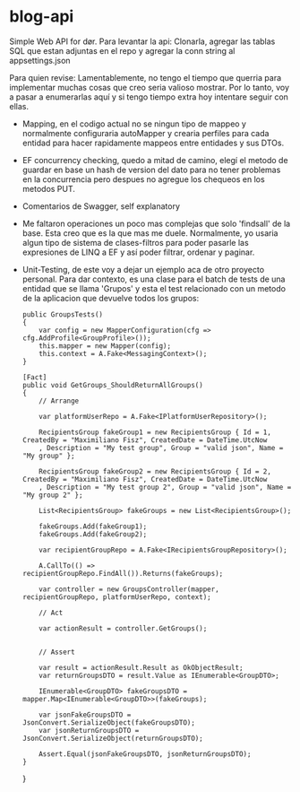 # blog-api
Simple Web API for dør.
Para levantar la api:
Clonarla, agregar las tablas SQL que estan adjuntas en el repo y agregar la conn string al appsettings.json

Para quien revise:
Lamentablemente, no tengo el tiempo que querria para implementar muchas cosas que creo seria valioso mostrar. Por lo tanto, voy a pasar a enumerarlas aquí y si tengo tiempo extra hoy intentare seguir con ellas.
  - Mapping, en el codigo actual no se ningun tipo de mappeo y normalmente configuraria autoMapper y crearia perfiles para cada entidad para hacer rapidamente mappeos entre entidades y sus DTOs.
  - EF concurrency checking, quedo a mitad de camino, elegí el metodo de guardar en base un hash de version del dato para no tener problemas en la concurrencia pero despues no agregue los chequeos en los metodos PUT.
  - Comentarios de Swagger, self explanatory
  - Me faltaron operaciones un poco mas complejas que solo 'findsall' de la base. Esta creo que es la que mas me duele. Normalmente, yo usaria algun tipo de sistema de clases-filtros para poder pasarle las expresiones de LINQ a EF y así poder filtrar, ordenar y paginar.
  - Unit-Testing, de este voy a dejar un ejemplo aca de otro proyecto personal. Para dar contexto, es una clase para el batch de tests de una entidad que se llama 'Grupos' y esta el test relacionado con un metodo de la aplicacion que devuelve todos los grupos:

        public GroupsTests()
        {
            var config = new MapperConfiguration(cfg => cfg.AddProfile<GroupProfile>());
            this.mapper = new Mapper(config);
            this.context = A.Fake<MessagingContext>();
        }

        [Fact]
        public void GetGroups_ShouldReturnAllGroups()
        {
            // Arrange
            
            var platformUserRepo = A.Fake<IPlatformUserRepository>();

            RecipientsGroup fakeGroup1 = new RecipientsGroup { Id = 1, CreatedBy = "Maximiliano Fisz", CreatedDate = DateTime.UtcNow
            , Description = "My test group", Group = "valid json", Name = "My group" };

            RecipientsGroup fakeGroup2 = new RecipientsGroup { Id = 2, CreatedBy = "Maximiliano Fisz", CreatedDate = DateTime.UtcNow
            , Description = "My test group 2", Group = "valid json", Name = "My group 2" };

            List<RecipientsGroup> fakeGroups = new List<RecipientsGroup>();

            fakeGroups.Add(fakeGroup1);
            fakeGroups.Add(fakeGroup2);

            var recipientGroupRepo = A.Fake<IRecipientsGroupRepository>();
            
            A.CallTo(() => recipientGroupRepo.FindAll()).Returns(fakeGroups);

            var controller = new GroupsController(mapper, recipientGroupRepo, platformUserRepo, context);

            // Act

            var actionResult = controller.GetGroups();


            // Assert

            var result = actionResult.Result as OkObjectResult;
            var returnGroupsDTO = result.Value as IEnumerable<GroupDTO>;

            IEnumerable<GroupDTO> fakeGroupsDTO = mapper.Map<IEnumerable<GroupDTO>>(fakeGroups);

            var jsonFakeGroupsDTO = JsonConvert.SerializeObject(fakeGroupsDTO);
            var jsonReturnGroupsDTO = JsonConvert.SerializeObject(returnGroupsDTO);

            Assert.Equal(jsonFakeGroupsDTO, jsonReturnGroupsDTO);
        }
    }
